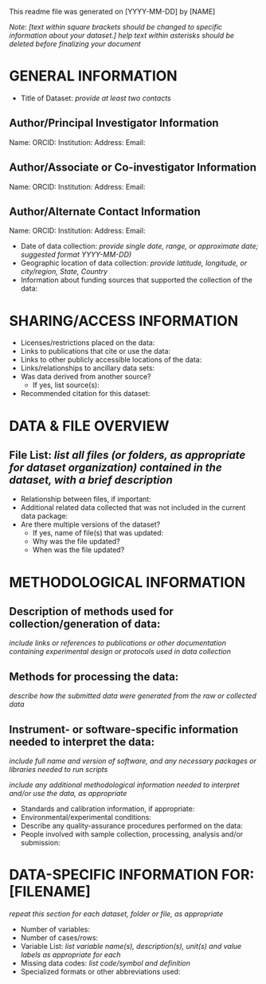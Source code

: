This readme file was generated on [YYYY-MM-DD] by [NAME]

*Note:
[text within square brackets should be changed to specific information about your dataset.]
*help text within asterisks should be deleted before finalizing your document**

# GENERAL INFORMATION

* Title of Dataset: 
*provide at least two contacts*
## Author/Principal Investigator Information
Name: 
ORCID:
Institution: 
Address: 
Email: 

## Author/Associate or Co-investigator Information
Name: 
ORCID:
Institution: 
Address: 
Email: 

## Author/Alternate Contact Information
Name: 
ORCID:
Institution: 
Address: 
Email: 

* Date of data collection: *provide single date, range, or approximate date; suggested format YYYY-MM-DD)*
* Geographic location of data collection: *provide latitude, longitude, or city/region, State, Country*
* Information about funding sources that supported the collection of the data: 


# SHARING/ACCESS INFORMATION

* Licenses/restrictions placed on the data: 
* Links to publications that cite or use the data: 
* Links to other publicly accessible locations of the data: 
* Links/relationships to ancillary data sets: 
* Was data derived from another source?
	* If yes, list source(s): 
* Recommended citation for this dataset: 


# DATA & FILE OVERVIEW

## File List: *list all files (or folders, as appropriate for dataset organization) contained in the dataset, with a brief description*

* Relationship between files, if important: 
* Additional related data collected that was not included in the current data package: 
* Are there multiple versions of the dataset?
	* If yes, name of file(s) that was updated: 
	* Why was the file updated? 
	* When was the file updated? 


# METHODOLOGICAL INFORMATION

## Description of methods used for collection/generation of data: 
*include links or references to publications or other documentation containing experimental design or protocols used in data collection*

## Methods for processing the data: 
*describe how the submitted data were generated from the raw or collected data*

## Instrument- or software-specific information needed to interpret the data: 
*include full name and version of software, and any necessary packages or libraries needed to run scripts*

*include any additional methodological information needed to interpret and/or use the data, as appropriate*
* Standards and calibration information, if appropriate: 
* Environmental/experimental conditions: 
* Describe any quality-assurance procedures performed on the data: 
* People involved with sample collection, processing, analysis and/or submission: 


# DATA-SPECIFIC INFORMATION FOR: [FILENAME]
*repeat this section for each dataset, folder or file, as appropriate*

* Number of variables: 
* Number of cases/rows: 
* Variable List: *list variable name(s), description(s), unit(s) and value labels as appropriate for each*
* Missing data codes: *list code/symbol and definition*
* Specialized formats or other abbreviations used: 
